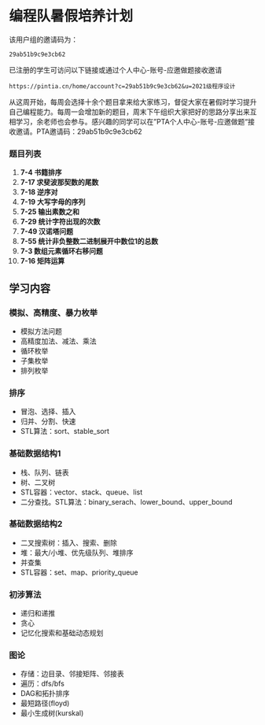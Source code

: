 # 编程队暑假培养计划

该用户组的邀请码为：

```plain
29ab51b9c9e3cb62
```

已注册的学生可访问以下链接或通过个人中心-账号-应邀做题接收邀请

```plain
https://pintia.cn/home/account?c=29ab51b9c9e3cb62&u=2021级程序设计
```



从这周开始，每周会选择十余个题目拿来给大家练习，督促大家在暑假时学习提升自己编程能力。每周一会增加新的题目，周末下午组织大家把好的思路分享出来互相学习，余老师也会参与。感兴趣的同学可以在”PTA个人中心-账号-应邀做题“接收邀请。PTA邀请码：29ab51b9c9e3cb62

### 题目列表

1. **7-4 书籍排序**
2. **7-17 求斐波那契数的尾数**
3. **7-18 逆序对**
4. **7-19 大写字母的序列**
5. **7-25 输出素数之和**
6. **7-29 统计字符出现的次数**
7. **7-49 汉诺塔问题**
8. **7-55 统计非负整数二进制展开中数位1的总数**
8. **7-3 数组元素循环右移问题**
8. **7-16 矩阵运算**

## 学习内容

### 模拟、高精度、暴力枚举

* 模拟方法问题
* 高精度加法、减法、乘法
* 循环枚举
* 子集枚举
* 排列枚举

### 排序

* 冒泡、选择、插入
* 归并、分割、快速
* STL算法：sort、stable_sort

### 基础数据结构1

* 栈、队列、链表
* 树、二叉树
* STL容器：vector、stack、queue、list
* 二分查找。STL算法：binary_serach、lower_bound、upper_bound

### 基础数据结构2

* 二叉搜索树：插入、搜索、删除
* 堆：最大/小堆、优先级队列、堆排序
* 并查集
* STL容器：set、map、priority_queue

### 初涉算法

* 递归和递推
* 贪心
* 记忆化搜索和基础动态规划

### 图论

* 存储：边目录、邻接矩阵、邻接表
* 遍历：dfs/bfs
* DAG和拓扑排序
* 最短路径(floyd)
* 最小生成树(kurskal)
